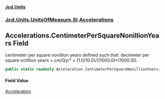 #### [Jcd.Units](index 'index')
### [Jcd.Units.UnitsOfMeasure.SI](Jcd.Units.UnitsOfMeasure.SI 'Jcd.Units.UnitsOfMeasure.SI').[Accelerations](Accelerations 'Jcd.Units.UnitsOfMeasure.SI.Accelerations')

## Accelerations.CentimeterPerSquareNonillionYears Field

centimeter per square nonillion years defined such that: decimeter per square octillion years = cm/Qyr² ×
(1.0/10.0)/((1000.0)*(1000.0)).

```csharp
public static readonly Acceleration CentimeterPerSquareNonillionYears;
```

#### Field Value
[Acceleration](Acceleration 'Jcd.Units.UnitTypes.Acceleration')
